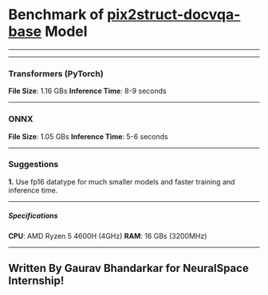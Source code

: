 # Benchmark of [pix2struct-docvqa-base]((https://huggingface.co/google/pix2struct-docvqa-base)) Model
___
___
### Transformers (PyTorch)
**File Size**: 1.16 GBs
**Inference Time**: 8-9 seconds
***
### ONNX
**File Size**: 1.05 GBs
**Inference Time**: 5-6 seconds
***
### Suggestions
**1.** Use fp16 datatype for much smaller models and faster training and inference time.
***
##### Specifications
**CPU**: AMD Ryzen 5 4600H (4GHz)
**RAM**: 16 GBs (3200MHz)
___
## Written By **Gaurav Bhandarkar** for **NeuralSpace** Internship!